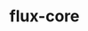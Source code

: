 ---
title: "flux-core"
layout: cache
categories: [package, develop-2023-06-04]
meta: {"versions": ["0.49.0"], "compilers": ["gcc@=11.1.0", "gcc@=7.3.1", "gcc@=7.5.0"], "oss": ["amzn2", "ubuntu18.04", "ubuntu20.04"], "platforms": ["linux"], "targets": ["aarch64", "neoverse_n1", "ppc64le", "x86_64_v3"], "stacks": ["aws-isc", "aws-isc-aarch64", "e4s", "e4s-power", "radiuss", "root"], "num_specs": 10, "num_specs_by_stack": {"aws-isc-aarch64": 2, "root": 10, "aws-isc": 1, "e4s-power": 3, "radiuss": 1, "e4s": 3}}
spec_details: [{"hash": "55denowrvp6m3ldfu3wtkmajwzfkq5db", "compiler": "gcc@=7.3.1", "versions": ["0.49.0"], "os": "amzn2", "platform": "linux", "target": "aarch64", "variants": ["build_system=autotools", "~cuda", "~docs"], "stacks": ["aws-isc-aarch64", "root"], "size": "-", "tarball": "https://binaries.spack.io/releases/develop-2023-06-04/build_cache/linux-amzn2-aarch64/gcc-7.3.1/flux-core-0.49.0/linux-amzn2-aarch64-gcc-7.3.1-flux-core-0.49.0-55denowrvp6m3ldfu3wtkmajwzfkq5db.spack"}, {"hash": "zi7thmsw2ltwgqhhujiglrhoeeuq2yur", "compiler": "gcc@=7.3.1", "versions": ["0.49.0"], "os": "amzn2", "platform": "linux", "target": "neoverse_n1", "variants": ["build_system=autotools", "~cuda", "~docs"], "stacks": ["aws-isc-aarch64", "root"], "size": "-", "tarball": "https://binaries.spack.io/releases/develop-2023-06-04/build_cache/linux-amzn2-neoverse_n1/gcc-7.3.1/flux-core-0.49.0/linux-amzn2-neoverse_n1-gcc-7.3.1-flux-core-0.49.0-zi7thmsw2ltwgqhhujiglrhoeeuq2yur.spack"}, {"hash": "wunkh5f6z4fk3ojmh6n5ywwvv4hrqvm2", "compiler": "gcc@=7.3.1", "versions": ["0.49.0"], "os": "amzn2", "platform": "linux", "target": "x86_64_v3", "variants": ["build_system=autotools", "~cuda", "~docs"], "stacks": ["aws-isc", "root"], "size": "-", "tarball": "https://binaries.spack.io/releases/develop-2023-06-04/build_cache/linux-amzn2-x86_64_v3/gcc-7.3.1/flux-core-0.49.0/linux-amzn2-x86_64_v3-gcc-7.3.1-flux-core-0.49.0-wunkh5f6z4fk3ojmh6n5ywwvv4hrqvm2.spack"}, {"hash": "iitq6h63wllnit3zip367wvoctwibkkz", "compiler": "gcc@=11.1.0", "versions": ["0.49.0"], "os": "ubuntu20.04", "platform": "linux", "target": "ppc64le", "variants": ["build_system=autotools", "~cuda", "~docs"], "stacks": ["e4s-power", "root"], "size": "-", "tarball": "https://binaries.spack.io/releases/develop-2023-06-04/build_cache/linux-ubuntu20.04-ppc64le/gcc-11.1.0/flux-core-0.49.0/linux-ubuntu20.04-ppc64le-gcc-11.1.0-flux-core-0.49.0-iitq6h63wllnit3zip367wvoctwibkkz.spack"}, {"hash": "w3yuvimk6t6fx5fx2gxtfnteovunm3wf", "compiler": "gcc@=7.5.0", "versions": ["0.49.0"], "os": "ubuntu18.04", "platform": "linux", "target": "x86_64_v3", "variants": ["build_system=autotools", "~cuda", "~docs"], "stacks": ["radiuss", "root"], "size": "-", "tarball": "https://binaries.spack.io/releases/develop-2023-06-04/build_cache/linux-ubuntu18.04-x86_64_v3/gcc-7.5.0/flux-core-0.49.0/linux-ubuntu18.04-x86_64_v3-gcc-7.5.0-flux-core-0.49.0-w3yuvimk6t6fx5fx2gxtfnteovunm3wf.spack"}, {"hash": "k4ifc4yuo5y6gfko5rvbct5o4hs3u5rg", "compiler": "gcc@=11.1.0", "versions": ["0.49.0"], "os": "ubuntu20.04", "platform": "linux", "target": "ppc64le", "variants": ["build_system=autotools", "~cuda", "~docs"], "stacks": ["e4s-power", "root"], "size": "-", "tarball": "https://binaries.spack.io/releases/develop-2023-06-04/build_cache/linux-ubuntu20.04-ppc64le/gcc-11.1.0/flux-core-0.49.0/linux-ubuntu20.04-ppc64le-gcc-11.1.0-flux-core-0.49.0-k4ifc4yuo5y6gfko5rvbct5o4hs3u5rg.spack"}, {"hash": "gr5ciq37ktwp6a36rlgmowxbpujtiuwu", "compiler": "gcc@=11.1.0", "versions": ["0.49.0"], "os": "ubuntu20.04", "platform": "linux", "target": "ppc64le", "variants": ["build_system=autotools", "+cuda", "~docs"], "stacks": ["e4s-power", "root"], "size": "-", "tarball": "https://binaries.spack.io/releases/develop-2023-06-04/build_cache/linux-ubuntu20.04-ppc64le/gcc-11.1.0/flux-core-0.49.0/linux-ubuntu20.04-ppc64le-gcc-11.1.0-flux-core-0.49.0-gr5ciq37ktwp6a36rlgmowxbpujtiuwu.spack"}, {"hash": "2n5r4bc6t2fvpfyikpjoxlkjiivykzbs", "compiler": "gcc@=11.1.0", "versions": ["0.49.0"], "os": "ubuntu20.04", "platform": "linux", "target": "x86_64_v3", "variants": ["build_system=autotools", "~cuda", "~docs"], "stacks": ["root", "e4s"], "size": "-", "tarball": "https://binaries.spack.io/releases/develop-2023-06-04/build_cache/linux-ubuntu20.04-x86_64_v3/gcc-11.1.0/flux-core-0.49.0/linux-ubuntu20.04-x86_64_v3-gcc-11.1.0-flux-core-0.49.0-2n5r4bc6t2fvpfyikpjoxlkjiivykzbs.spack"}, {"hash": "xfb5r45shqgdttka5yg7x627v26vszmc", "compiler": "gcc@=11.1.0", "versions": ["0.49.0"], "os": "ubuntu20.04", "platform": "linux", "target": "x86_64_v3", "variants": ["build_system=autotools", "~cuda", "~docs"], "stacks": ["root", "e4s"], "size": "-", "tarball": "https://binaries.spack.io/releases/develop-2023-06-04/build_cache/linux-ubuntu20.04-x86_64_v3/gcc-11.1.0/flux-core-0.49.0/linux-ubuntu20.04-x86_64_v3-gcc-11.1.0-flux-core-0.49.0-xfb5r45shqgdttka5yg7x627v26vszmc.spack"}, {"hash": "5cy6ln66swzt7m4xbbr6frl64tubwwoh", "compiler": "gcc@=11.1.0", "versions": ["0.49.0"], "os": "ubuntu20.04", "platform": "linux", "target": "x86_64_v3", "variants": ["build_system=autotools", "+cuda", "~docs"], "stacks": ["root", "e4s"], "size": "-", "tarball": "https://binaries.spack.io/releases/develop-2023-06-04/build_cache/linux-ubuntu20.04-x86_64_v3/gcc-11.1.0/flux-core-0.49.0/linux-ubuntu20.04-x86_64_v3-gcc-11.1.0-flux-core-0.49.0-5cy6ln66swzt7m4xbbr6frl64tubwwoh.spack"}]
---